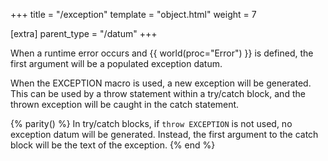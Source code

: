 +++
title = "/exception"
template = "object.html"
weight = 7

[extra]
parent_type = "/datum"
+++

When a runtime error occurs and {{ world(proc="Error") }} is defined, the first argument will be a populated exception datum.

When the EXCEPTION macro is used, a new exception will be generated. This can be used by a throw statement within a try/catch block, and the thrown exception will be caught in the catch statement.

{% parity() %}
In try/catch blocks, if `throw EXCEPTION` is not used, no exception datum will be generated. Instead, the first argument to the catch block will be the text of the exception.
{% end %}